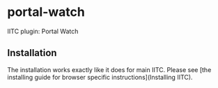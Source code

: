 # portal-watch
IITC plugin: Portal Watch

## Installation
The installation works exactly like it does for main IITC. Please see [the installing guide for browser specific instructions](Installing IITC).
